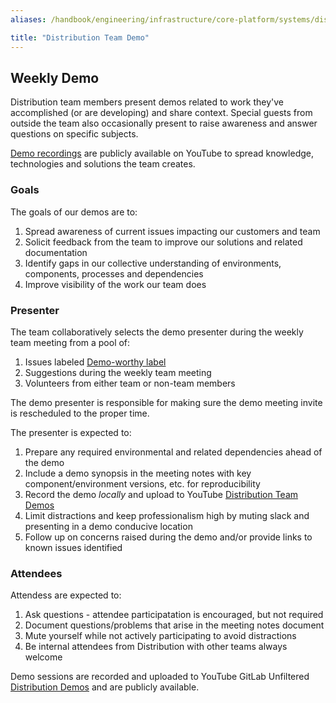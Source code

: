 ```yaml
---
aliases: /handbook/engineering/infrastructure/core-platform/systems/distribution/demo.html

title: "Distribution Team Demo"
---
```








## Weekly Demo ##

Distribution team members present demos related to work they've accomplished (or are developing) and share context. Special guests from outside the team also occasionally present to raise awareness and answer questions on specific subjects.

[Demo recordings](https://www.youtube.com/playlist?list=PL05JrBw4t0KrPasGZcEUoHHIYdUtzpfA4) are publicly available on YouTube to spread knowledge, technologies and solutions the team creates.

### Goals ###
The goals of our demos are to:
1. Spread awareness of current issues impacting our customers and team
1. Solicit feedback from the team to improve our solutions and related documentation
1. Identify gaps in our collective understanding of environments, components, processes and dependencies
1. Improve visibility of the work our team does

### Presenter ###

The team collaboratively selects the demo presenter during the weekly team
meeting from a pool of:

1. Issues labeled [Demo-worthy label](https://gitlab.com/groups/gitlab-org/-/issues?scope=all&utf8=%E2%9C%93&state=opened&label_name[]=demo-worthy)
1. Suggestions during the weekly team meeting
1. Volunteers from either team or non-team members

The demo presenter is responsible for making sure the demo meeting invite is
rescheduled to the proper time.

The presenter is expected to:

1. Prepare any required environmental and related dependencies ahead of the demo
1. Include a demo synopsis in the meeting notes with key component/environment versions, etc. for reproducibility
1. Record the demo *locally* and upload to YouTube [Distribution Team Demos](https://www.youtube.com/playlist?list=PL05JrBw4t0KrPasGZcEUoHHIYdUtzpfA4)
1. Limit distractions and keep professionalism high by muting slack and presenting in a demo conducive location
1. Follow up on concerns raised during the demo and/or provide links to known issues identified

### Attendees ###
Attendess are expected to:
1. Ask questions - attendee participatation is encouraged, but not required
1. Document questions/problems that arise in the meeting notes document
1. Mute yourself while not actively participating to avoid distractions
1. Be internal attendees from Distribution with other teams always welcome

Demo sessions are recorded and uploaded to YouTube GitLab Unfiltered [Distribution Demos](https://www.youtube.com/playlist?list=PL05JrBw4t0KrPasGZcEUoHHIYdUtzpfA4) and are publicly available.
